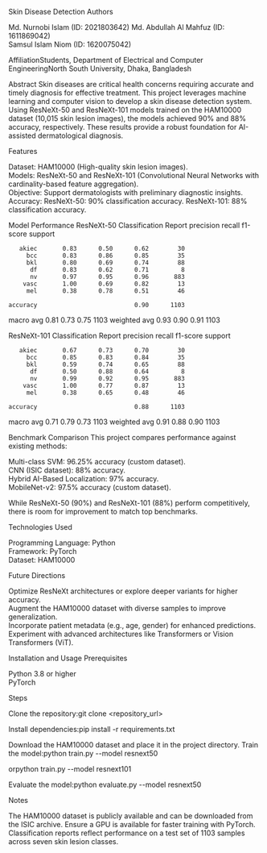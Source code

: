 Skin Disease Detection
Authors

Md. Nurnobi Islam (ID: 2021803642)
Md. Abdullah Al Mahfuz (ID: 1611869042)  
Samsul Islam Niom (ID: 1620075042)  

AffiliationStudents, Department of Electrical and Computer EngineeringNorth South University, Dhaka, Bangladesh  

Abstract
Skin diseases are critical health concerns requiring accurate and timely diagnosis for effective treatment. This project leverages machine learning and computer vision to develop a skin disease detection system. Using ResNeXt-50 and ResNeXt-101 models trained on the HAM10000 dataset (10,015 skin lesion images), the models achieved 90% and 88% accuracy, respectively. These results provide a robust foundation for AI-assisted dermatological diagnosis.

Features

Dataset: HAM10000 (High-quality skin lesion images).  
Models: ResNeXt-50 and ResNeXt-101 (Convolutional Neural Networks with cardinality-based feature aggregation).  
Objective: Support dermatologists with preliminary diagnostic insights.  
Accuracy: 
ResNeXt-50: 90% classification accuracy.
ResNeXt-101: 88% classification accuracy.




Model Performance
ResNeXt-50 Classification Report
              precision    recall  f1-score   support

       akiec       0.83      0.50      0.62        30
         bcc       0.83      0.86      0.85        35
         bkl       0.80      0.69      0.74        88
          df       0.83      0.62      0.71         8
          nv       0.97      0.95      0.96       883
        vasc       1.00      0.69      0.82        13
         mel       0.38      0.78      0.51        46

    accuracy                           0.90      1103
   macro avg       0.81      0.73      0.75      1103
weighted avg       0.93      0.90      0.91      1103

ResNeXt-101 Classification Report
              precision    recall  f1-score   support

       akiec       0.67      0.73      0.70        30
         bcc       0.85      0.83      0.84        35
         bkl       0.59      0.74      0.65        88
          df       0.50      0.88      0.64         8
          nv       0.99      0.92      0.95       883
        vasc       1.00      0.77      0.87        13
         mel       0.38      0.65      0.48        46

    accuracy                           0.88      1103
   macro avg       0.71      0.79      0.73      1103
weighted avg       0.91      0.88      0.90      1103

Benchmark Comparison
This project compares performance against existing methods:

Multi-class SVM: 96.25% accuracy (custom dataset).  
CNN (ISIC dataset): 88% accuracy.  
Hybrid AI-Based Localization: 97% accuracy.  
MobileNet-v2: 97.5% accuracy (custom dataset).

While ResNeXt-50 (90%) and ResNeXt-101 (88%) perform competitively, there is room for improvement to match top benchmarks.

Technologies Used

Programming Language: Python  
Framework: PyTorch  
Dataset: HAM10000


Future Directions

Optimize ResNeXt architectures or explore deeper variants for higher accuracy.  
Augment the HAM10000 dataset with diverse samples to improve generalization.  
Incorporate patient metadata (e.g., age, gender) for enhanced predictions.  
Experiment with advanced architectures like Transformers or Vision Transformers (ViT).


Installation and Usage
Prerequisites

Python 3.8 or higher  
PyTorch

Steps

Clone the repository:git clone <repository_url>


Install dependencies:pip install -r requirements.txt


Download the HAM10000 dataset and place it in the project directory.
Train the model:python train.py --model resnext50

orpython train.py --model resnext101


Evaluate the model:python evaluate.py --model resnext50




Notes

The HAM10000 dataset is publicly available and can be downloaded from the ISIC archive.
Ensure a GPU is available for faster training with PyTorch.
Classification reports reflect performance on a test set of 1103 samples across seven skin lesion classes.

